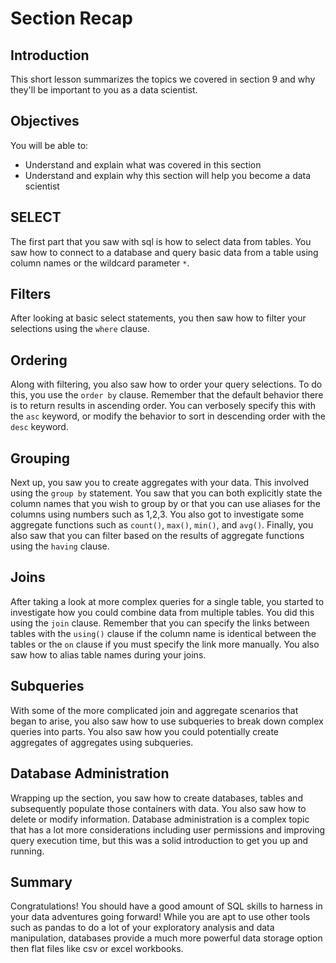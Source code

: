 
# Section Recap

## Introduction

This short lesson summarizes the topics we covered in section 9 and why they'll be important to you as a data scientist.

## Objectives

You will be able to:
* Understand and explain what was covered in this section
* Understand and explain why this section will help you become a data scientist

## SELECT

The first part that you saw with sql is how to select data from tables. You saw how to connect to a database and query basic data from a table using column names or the wildcard parameter `*`. 

## Filters

After looking at basic select statements, you then saw how to filter your selections using the `where` clause.

## Ordering

Along with filtering, you also saw how to order your query selections. To do this, you use the `order by` clause. Remember that the default behavior there is to return results in ascending order. You can verbosely specify this with the `asc` keyword, or modify the behavior to sort in descending order with the `desc` keyword.

## Grouping

Next up, you saw you to create aggregates with your data. This involved using the `group by` statement. You saw that you can both explicitly state the column names that you wish to group by or that you can use aliases for the columns using numbers such as 1,2,3. You also got to investigate some aggregate functions such as `count()`, `max()`, `min()`, and `avg()`. Finally, you also saw that you can filter based on the results of aggregate functions using the `having` clause. 

## Joins

After taking a look at more complex queries for a single table, you started to investigate how you could combine data from multiple tables. You did this using the `join` clause. Remember that you can specify the links between tables with the `using()` clause if the column name is identical between the tables or the `on` clause if you must specify the link more manually. You also saw how to alias table names during your joins.

## Subqueries

With some of the more complicated join and aggregate scenarios that began to arise, you also saw how to use subqueries to break down complex queries into parts. You also saw how you could potentially create aggregates of aggregates using subqueries.

## Database Administration

Wrapping up the section, you saw how to create databases, tables and subsequently populate those containers with data. You also saw how to delete or modify information. Database administration is a complex topic that has a lot more considerations including user permissions and improving query execution time, but this was a solid introduction to get you up and running.

## Summary

Congratulations! You should have a good amount of SQL skills to harness in your data adventures going forward! While you are apt to use other tools such as pandas to do a lot of your exploratory analysis and data manipulation, databases provide a much more powerful data storage option then flat files like csv or excel workbooks.
